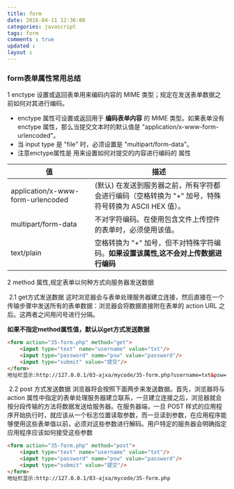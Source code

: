```yaml
---
title: form   
date: 2016-04-11 12:36:00
categories: javascript
tags: form
comments : true 
updated : 
layout : 
---
```


### form表单属性常用总结

1 enctype 设置或返回表单用来编码内容的 MIME 类型；规定在发送表单数据之前如何对其进行编码。 

* enctype 属性可设置或返回用于  **编码表单内容** 的 MIME 类型。如果表单没有 enctype 属性，那么当提交文本时的默认值是 "application/x-www-form-urlencoded"。
* 当 input type 是 "file" 时，必须设置是 "multipart/form-data"。
* 注意enctype属性是   用来设置如何对提交的内容进行编码的 属性


| 值                                 | 描述                                       |
| --------------------------------- | ---------------------------------------- |
| application/x-www-form-urlencoded | (默认) 在发送到服务器之前，所有字符都会进行编码（空格转换为 "+" 加号，特殊符号转换为 ASCII HEX 值）。 |
| multipart/form-data               | 不对字符编码。在使用包含文件上传控件的表单时，必须使用该值。           |
| text/plain                        | 空格转换为 "+" 加号，但不对特殊字符编码。**如果设置该属性,这不会对上传数据进行编码** |

2 method 属性,规定表单以何种方式向服务器发送数据

​	2.1 get方式发送数据 这时浏览器会与表单处理服务器建立连接，然后直接在一个传输步骤中发送所有的表单数据：浏览器会将数据直接附在表单的 action URL 之后。这两者之间用问号进行分隔。

**如果不指定method属性值，默认以get方式发送数据** 

```html
<form action="35-form.php" method="get">
    <input type="text" name="username" value="txt"/>
    <input type="password" name="psw" value="password"/>
    <input type="submit" value="提交"/>
</form>
地址栏显示:http://127.0.0.1/03-ajxa/mycode/35-form.php?username=txt&psw=password
```

​	2.2 post 方式发送数据 浏览器将会按照下面两步来发送数据。首先，浏览器将与 action 属性中指定的表单处理服务器建立联系，一旦建立连接之后，浏览器就会按分段传输的方法将数据发送给服务器。在服务器端，一旦 POST 样式的应用程序开始执行时，就应该从一个标志位置读取参数，而一旦读到参数，在应用程序能够使用这些表单值以前，必须对这些参数进行解码。用户特定的服务器会明确指定应用程序应该如何接受这些参数
```html
<form action="35-form.php" method="post">
    <input type="text" name="username" value="txt"/>
    <input type="password" name="psw" value="password"/>
    <input type="submit" value="提交"/>
</form>
地址栏显示:http://127.0.0.1/03-ajxa/mycode/35-form.php
```



